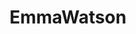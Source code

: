 ---
title: EmmaWatson
crosslinks:
- livven
- 100sexiest
- Serendipity
- Art
- EmmaWatsonsLegs
- ofcoursethatsathing
- SexyWomanOfTheDay
---